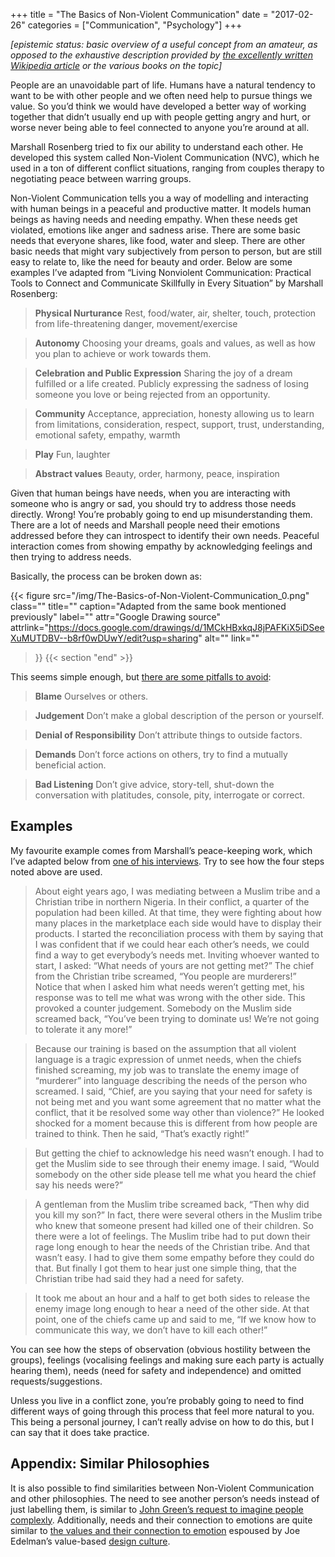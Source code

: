 +++
title = "The Basics of Non-Violent Communication"
date = "2017-02-26"
categories = ["Communication", "Psychology"]
+++



*\[epistemic status: basic overview of a useful concept from an amateur, as opposed to the exhaustive description provided by* [*the excellently written Wikipedia article*](https://en.wikipedia.org/wiki/Nonviolent_Communication?oldformat=true) *or the various books on the topic\]*



People are an unavoidable part of life. Humans have a natural tendency to want to be with other people and we often need help to pursue things we value. So you’d think we would have developed a better way of working together that didn’t usually end up with people getting angry and hurt, or worse never being able to feel connected to anyone you’re around at all.



Marshall Rosenberg tried to fix our ability to understand each other. He developed this system called Non-Violent Communication (NVC), which he used in a ton of different conflict situations, ranging from couples therapy to negotiating peace between warring groups.



Non-Violent Communication tells you a way of modelling and interacting with human beings in a peaceful and productive matter. It models human beings as having needs and needing empathy. When these needs get violated, emotions like anger and sadness arise. There are some basic needs that everyone shares, like food, water and sleep. There are other basic needs that might vary subjectively from person to person, but are still easy to relate to, like the need for beauty and order. Below are some examples I’ve adapted from “Living Nonviolent Communication: Practical Tools to Connect and Communicate Skillfully in Every Situation” by Marshall Rosenberg:



> **Physical Nurturance** Rest, food/water, air, shelter, touch, protection from life-threatening danger, movement/exercise



> **Autonomy** Choosing your dreams, goals and values, as well as how you plan to achieve or work towards them.



> **Celebration and Public Expression** Sharing the joy of a dream fulfilled or a life created. Publicly expressing the sadness of losing someone you love or being rejected from an opportunity.



> **Community** Acceptance, appreciation, honesty allowing us to learn from limitations, consideration, respect, support, trust, understanding, emotional safety, empathy, warmth



> **Play** Fun, laughter



> **Abstract values** Beauty, order, harmony, peace, inspiration



Given that human beings have needs, when you are interacting with someone who is angry or sad, you should try to address those needs directly. Wrong! You’re probably going to end up misunderstanding them. There are a lot of needs and Marshall people need their emotions addressed before they can introspect to identify their own needs. Peaceful interaction comes from showing empathy by acknowledging feelings and then trying to address needs.



Basically, the process can be broken down as:



{{< figure
  src="/img/The-Basics-of-Non-Violent-Communication_0.png"
  class=""
  title=""
  caption="Adapted from the same book mentioned previously"
  label=""
  attr="Google Drawing source"
  attrlink="https://docs.google.com/drawings/d/1MCkHBxkqJ8jPAFKiX5iDSeeXuMUTDBV--b8rf0wDUwY/edit?usp=sharing"
  alt=""
  link=""
 >}}
{{< section "end" >}}



This seems simple enough, but [there are some pitfalls to avoid](http://rest-is-rust.tumblr.com/post/152198686610/notes-from-nonviolent-communication):



> **Blame** Ourselves or others.



> **Judgement** Don’t make a global description of the person or yourself.



> **Denial of Responsibility** Don’t attribute things to outside factors.



> **Demands** Don’t force actions on others, try to find a mutually beneficial action.



> **Bad Listening** Don’t give advice, story-tell, shut-down the conversation with platitudes, console, pity, interrogate or correct.



## Examples



My favourite example comes from Marshall’s peace-keeping work, which I’ve adapted below from [one of his interviews](http://www.inquiringmind.com/Articles/Peacemaker.html). Try to see how the four steps noted above are used.



> About eight years ago, I was mediating between a Muslim tribe and a Christian tribe in northern Nigeria. In their conflict, a quarter of the population had been killed. At that time, they were fighting about how many places in the marketplace each side would have to display their products. I started the reconciliation process with them by saying that I was confident that if we could hear each other’s needs, we could find a way to get everybody’s needs met. Inviting whoever wanted to start, I asked: “What needs of yours are not getting met?” The chief from the Christian tribe screamed, “You people are murderers!” Notice that when I asked him what needs weren’t getting met, his response was to tell me what was wrong with the other side. This provoked a counter judgement. Somebody on the Muslim side screamed back, “You’ve been trying to dominate us! We’re not going to tolerate it any more!”



> Because our training is based on the assumption that all violent language is a tragic expression of unmet needs, when the chiefs finished screaming, my job was to translate the enemy image of “murderer” into language describing the needs of the person who screamed. I said, “Chief, are you saying that your need for safety is not being met and you want some agreement that no matter what the conflict, that it be resolved some way other than violence?” He looked shocked for a moment because this is different from how people are trained to think. Then he said, “That’s exactly right!”



> But getting the chief to acknowledge his need wasn’t enough. I had to get the Muslim side to see through their enemy image. I said, “Would somebody on the other side please tell me what you heard the chief say his needs were?”



> A gentleman from the Muslim tribe screamed back, “Then why did you kill my son?” In fact, there were several others in the Muslim tribe who knew that someone present had killed one of their children. So there were a lot of feelings. The Muslim tribe had to put down their rage long enough to hear the needs of the Christian tribe. And that wasn’t easy. I had to give them some empathy before they could do that. But finally I got them to hear just one simple thing, that the Christian tribe had said they had a need for safety.



> It took me about an hour and a half to get both sides to release the enemy image long enough to hear a need of the other side. At that point, one of the chiefs came up and said to me, “If we know how to communicate this way, we don’t have to kill each other!”



You can see how the steps of observation (obvious hostility between the groups), feelings (vocalising feelings and making sure each party is actually hearing them), needs (need for safety and independence) and omitted requests/suggestions.



Unless you live in a conflict zone, you’re probably going to need to find different ways of going through this process that feel more natural to you. This being a personal journey, I can’t really advise on how to do this, but I can say that it does take practice.

## Appendix: Similar Philosophies



It is also possible to find similarities between Non-Violent Communication and other philosophies. The need to see another person’s needs instead of just labelling them, is similar to [John Green’s request to imagine people complexly](https://web.archive.org/web/20160707223916/http://johngreenbooks.com:80/a-speech-i-wrote-for-the-alan-conference/). Additionally, needs and their connection to emotions are quite similar to [the values and their connection to emotion](https://medium.com/@edelwax/what-are-feelings-d54a741ea134#.qgjifho4g) espoused by Joe Edelman’s value-based [design culture](https://medium.com/@edelwax/nothing-to-be-done-bfe2ce71a3a2#.8xfp0sfs9).

